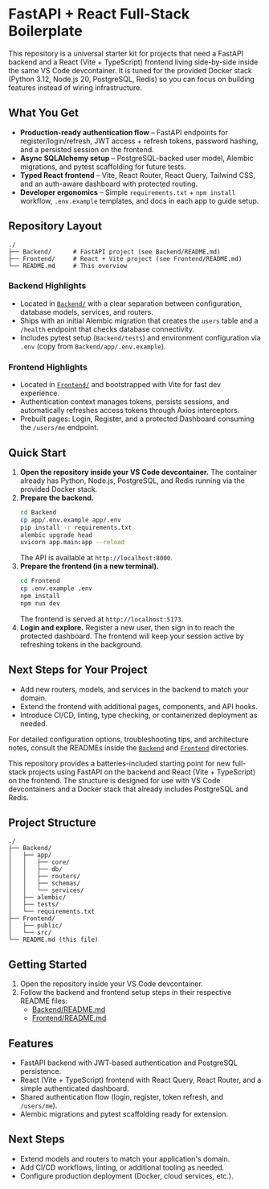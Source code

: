 # FastAPI + React Full-Stack Boilerplate

This repository is a universal starter kit for projects that need a FastAPI backend and a React (Vite + TypeScript) frontend living side-by-side inside the same VS Code devcontainer. It is tuned for the provided Docker stack (Python 3.12, Node.js 20, PostgreSQL, Redis) so you can focus on building features instead of wiring infrastructure.

## What You Get

- **Production-ready authentication flow** – FastAPI endpoints for register/login/refresh, JWT access + refresh tokens, password hashing, and a persisted session on the frontend.
- **Async SQLAlchemy setup** – PostgreSQL-backed user model, Alembic migrations, and pytest scaffolding for future tests.
- **Typed React frontend** – Vite, React Router, React Query, Tailwind CSS, and an auth-aware dashboard with protected routing.
- **Developer ergonomics** – Simple `requirements.txt` + `npm install` workflow, `.env.example` templates, and docs in each app to guide setup.

## Repository Layout

```
./
├── Backend/      # FastAPI project (see Backend/README.md)
├── Frontend/     # React + Vite project (see Frontend/README.md)
└── README.md     # This overview
```

### Backend Highlights
- Located in [`Backend/`](Backend/README.md) with a clear separation between configuration, database models, services, and routers.
- Ships with an initial Alembic migration that creates the `users` table and a `/health` endpoint that checks database connectivity.
- Includes pytest setup (`Backend/tests`) and environment configuration via `.env` (copy from `Backend/app/.env.example`).

### Frontend Highlights
- Located in [`Frontend/`](Frontend/README.md) and bootstrapped with Vite for fast dev experience.
- Authentication context manages tokens, persists sessions, and automatically refreshes access tokens through Axios interceptors.
- Prebuilt pages: Login, Register, and a protected Dashboard consuming the `/users/me` endpoint.

## Quick Start

1. **Open the repository inside your VS Code devcontainer.** The container already has Python, Node.js, PostgreSQL, and Redis running via the provided Docker stack.
2. **Prepare the backend.**
   ```bash
   cd Backend
   cp app/.env.example app/.env
   pip install -r requirements.txt
   alembic upgrade head
   uvicorn app.main:app --reload
   ```
   The API is available at `http://localhost:8000`.
3. **Prepare the frontend (in a new terminal).**
   ```bash
   cd Frontend
   cp .env.example .env
   npm install
   npm run dev
   ```
   The frontend is served at `http://localhost:5173`.
4. **Login and explore.** Register a new user, then sign in to reach the protected dashboard. The frontend will keep your session active by refreshing tokens in the background.

## Next Steps for Your Project

- Add new routers, models, and services in the backend to match your domain.
- Extend the frontend with additional pages, components, and API hooks.
- Introduce CI/CD, linting, type checking, or containerized deployment as needed.

For detailed configuration options, troubleshooting tips, and architecture notes, consult the READMEs inside the [`Backend`](Backend/README.md) and [`Frontend`](Frontend/README.md) directories.

This repository provides a batteries-included starting point for new full-stack projects using FastAPI on the backend and React (Vite + TypeScript) on the frontend. The structure is designed for use with VS Code devcontainers and a Docker stack that already includes PostgreSQL and Redis.

## Project Structure

```
./
├── Backend/
│   ├── app/
│   │   ├── core/
│   │   ├── db/
│   │   ├── routers/
│   │   ├── schemas/
│   │   └── services/
│   ├── alembic/
│   ├── tests/
│   └── requirements.txt
├── Frontend/
│   ├── public/
│   └── src/
└── README.md (this file)
```

## Getting Started

1. Open the repository inside your VS Code devcontainer.
2. Follow the backend and frontend setup steps in their respective README files:
   - [Backend/README.md](Backend/README.md)
   - [Frontend/README.md](Frontend/README.md)

## Features

- FastAPI backend with JWT-based authentication and PostgreSQL persistence.
- React (Vite + TypeScript) frontend with React Query, React Router, and a simple authenticated dashboard.
- Shared authentication flow (login, register, token refresh, and `/users/me`).
- Alembic migrations and pytest scaffolding ready for extension.

## Next Steps

- Extend models and routers to match your application's domain.
- Add CI/CD workflows, linting, or additional tooling as needed.
- Configure production deployment (Docker, cloud services, etc.).

